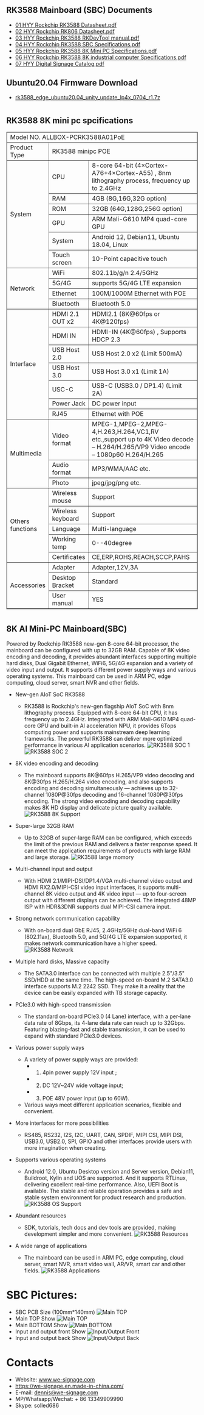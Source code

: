 # 
## RK3588 Mainboard (SBC) Documents
- [01 HYY Rockchip RK3588 Datasheet.pdf](./RK3588_Documents/01_HYY_Rockchip_RK3588_Datasheet.pdf?raw=true)
- [02 HYY Rockchip RK806 Datasheet.pdf](./RK3588_Documents/02_HYY_Rockchip_RK806_Datasheet.pdf?raw=true)
- [03 HYY Rockchip RK3588 RKDevTool manual.pdf](./RK3588_Documents/03_HYY_RKDevTool_manual.pdf?raw=true)
- [04 HYY Rockchip RK3588 SBC Specifications.pdf](./RK3588_Documents/04_HYY_RK3588_SBC_Specifications.pdf?raw=true)
- [05 HYY Rockchip RK3588 8K Mini PC Specifications.pdf](./05_HYY_Rockchip_RK3588_8K_Mini_PC_Specifications?raw=true)
- [06 HYY Rockchip RK3588 8K industrial computer Specifications.pdf](./06_HYY_RK3588_8K_industrial_computer_specs?raw=true)
- [07 HYY Digital Signage Catalog.pdf](./RK3588_Documents/06_HYY_Digital_Signage_Catalog.pdf?raw=true)

## Ubuntu20.04 Firmware Download
- [rk3588_edge_ubuntu20.04_unity_update_lp4x_0704_r1.7z](https://1drv.ms/u/s!AqvWy-LFD_JhijeK6ZqT1QG4Svf6?e=rDfMKj)

# 
## RK3588 8K mini pc spcifications
<table border="1">
    <tr>
        <td colspan="3">Model NO. ALLBOX-PCRK3588A01PoE </td>
    </tr>
    <tr>
        <td>Product Type</td>
        <td colspan="2">RK3588 minipc POE</td>
    </tr>
    <tr>
        <td rowspan="6">System</td>
        <td>CPU</td>
        <td>8-core 64-bit (4×Cortex-A76+4×Cortex-A55) , 8nm lithography process, frequency up to 2.4GHz</td>
    </tr>
    <tr>
        <td>RAM</td>
        <td>4GB (8G,16G,32G option)</td>
    </tr>
    <tr>
        <td>ROM</td>
        <td>32GB (64G,128G,256G option)</td>
    </tr>
    <tr>
        <td>GPU</td>
        <td>ARM Mali-G610 MP4 quad-core GPU</td>
    </tr>
    <tr>
        <td>System</td>
        <td>Android 12, Debian11, Ubuntu 18.04, Linux</td>
    </tr> 
    <tr>
        <td>Touch screen</td>
        <td>10-Point capacitive touch</td>
    </tr>
    <tr>
        <td rowspan="4">Network</td>
        <td>WiFi</td>
        <td>802.11b/g/n 2.4/5GHz</td>
    </tr>   
    <tr>
        <td>5G/4G</td>
        <td>supports 5G/4G LTE expansion</td>
    </tr>  
    <tr>
        <td>Ethernet</td>
        <td>100M/1000M Ethernet with POE</td>
    </tr>
    <tr>
        <td>Bluetooth</td>
        <td>Bluetooth 5.0</td>
    </tr>  
    <tr>
        <td rowspan="7">Interface</td>
        <td>HDMI 2.1 OUT x2</td>
        <td>HDMI2.1 (8K@60fps or 4K@120fps)</td>
    </tr>  
    <tr>
        <td>HDMI IN</td>
        <td>HDMI-IN (4K@60fps) , Supports HDCP 2.3</td>
    </tr>
    <tr>
        <td>USB Host 2.0</td>
        <td>USB Host 2.0 x2 (Limit 500mA)</td>
    </tr>
    <tr>
        <td>USB Host 3.0</td>
        <td>USB Host 3.0 x1 (Limit 1A)</td>
    </tr>
    <tr>
        <td>USC-C</td>
        <td>USB-C (USB3.0 / DP1.4) (Limit 2A)</td>
    </tr>    
    <tr>
        <td>Power Jack</td>
        <td>DC power input</td>
    </tr> 
    <tr>
        <td>RJ45</td>
        <td>Ethernet with POE</td>
    </tr> 
    <tr>
        <td rowspan="3">Multimedia</td>
        <td>Video format</td>
        <td>MPEG-1,MPEG-2,MPEG-4,H.263,H.264,VC1,RV etc.,support up to 4K
        Video decode – H.264/H.265/VP9
        Video encode – 1080p60 H.264/H.265</td>
    </tr>
    <tr>
        <td>Audio format</td>
        <td>MP3/WMA/AAC etc.</td>
    </tr>
    <tr>
        <td>Photo</td>
        <td>jpeg/jpg/png etc.</td>
    </tr> 
    <tr>
        <td rowspan="5">Others  functions</td>
        <td>Wireless mouse</td>
        <td>Support</td>
    </tr>
    <tr>
        <td>Wireless keyboard</td>
        <td>Support</td>
    </tr> 
    <tr>
        <td>Language</td>
        <td>Multi-language</td>
    </tr>    
    <tr>
        <td>Working temp</td>
        <td>0--40degree</td>
    </tr>
    <tr>
        <td>Certificates</td>
        <td>CE,ERP,ROHS,REACH,SCCP,PAHS</td>
    </tr>
    <tr>
        <td rowspan="3">Accessories</td>
        <td>Adapter</td>
        <td>Adapter,12V,3A</td>
    </tr>
    <tr>
        <td>Desktop Bracket</td>
        <td>Standard</td>
    </tr> 
    <tr>
        <td>User manual</td>
        <td>YES</td>
    </tr>                           
</table>


# 
## 8K AI Mini-PC Mainboard(SBC)

Powered by Rockchip RK3588 new-gen 8-core 64-bit processor, the
mainboard can be configured with up to 32GB RAM. Capable of 8K
video encoding and decoding, it provides abundant interfaces
supporting multiple hard disks, Dual Gigabit Ethernet, WiFi6, 5G/4G
expansion and a variety of video input and output. It supports
different power supply ways and various operating systems. This
mainboard can be used in ARM PC, edge computing, cloud server,
smart NVR and other fields.

- New-gen AIoT SoC RK3588

  - RK3588 is Rockchip's new-gen flagship AIoT SoC with 8nm lithography process. Equipped with 8-core 64-bit CPU, it has frequency up
    to 2.4GHz. Integrated with ARM Mali-G610 MP4 quad-core GPU and built-in AI acceleration NPU, it provides 6Tops computing power
    and supports mainstream deep learning frameworks. The powerful RK3588 can deliver more optimized performance in various AI
    application scenarios.
    ![RK3588 SOC 1](imgs/RK3588_SOC_1.jpg?raw=true)
    ![RK3588 SOC 2](imgs/RK3588_SOC_2.jpg?raw=true)
- 8K video encoding and decoding

  - The mainboard supports 8K@60fps H.265/VP9 video decoding and 8K@30fps H.265/H.264 video encoding, and also supports
    encoding and decoding simultaneously — achieves up to 32-channel 1080P@30fps decoding and 16-channel 1080P@30fps
    encoding. The strong video encoding and decoding capability makes 8K HD display and delicate picture quality available.
    ![RK3588 8K Support](imgs/8K_Support.jpg?raw=true)
- Super-large 32GB RAM

  - Up to 32GB of super-large RAM can be configured, which exceeds the limit of the previous RAM and delivers a faster response speed.
    It can meet the application requirements of products with large RAM and large storage.
    ![RK3588 large momory](imgs/RK3588_large_memory.jpg?raw=true)
- Multi-channel input and output

  - With HDMI 2.1/MIPI-DSI/DP1.4/VGA multi-channel video output and HDMI RX2.0/MIPI-CSI video input interfaces, it supports
    multi-channel 8K video output and 4K video input — up to four-screen output with different displays can be achieved. The
    integrated 48MP ISP with HDR&3DNR supports dual MIPI-CSI camera input.
- Strong network communication capability

  - With on-board dual GbE RJ45, 2.4GHz/5GHz dual-band WiFi 6 (802.11ax), Bluetooth 5.0, and 5G/4G LTE expansion supported,
    it makes network communication have a higher speed.
    ![RK3588 Network](imgs/RK3588_network.jpg?raw=true)
- Multiple hard disks, Massive capacity

  - The SATA3.0 interface can be connected with multiple 2.5"/3.5" SSD/HDD at the same time. The high-speed
    on-board M.2 SATA3.0 interface supports M.2 2242 SSD. They make it a reality that the device can be easily
    expanded with TB storage capacity.
- PCIe3.0 with high-speed transmission

  - The standard on-board PCIe3.0 (4 Lane) interface, with a per-lane data rate of 8Gbps, its 4-lane data rate can reach up
    to 32Gbps. Featuring blazing-fast and stable transmission, it can be used to expand with standard PCIe3.0 devices.
- Various power supply ways

  - A variety of power supply ways are provided:
    - 1) 4pin power supply 12V input ;
    - 2) DC 12V~24V wide voltage input;
    - 3) POE 48V power input (up to 60W).
  - Various ways meet different application scenarios,
    flexible and convenient.
- More interfaces for more possibilities

  - RS485, RS232, I2S, I2C, UART, CAN, SPDIF, MIPI CSI, MIPI DSI, USB3.0, USB2.0, SPI, GPIO and other interfaces provide users with
    more imagination when creating.
- Supports various operating systems

  - Android 12.0, Ubuntu Desktop version and Server version, Debian11, Buildroot, Kylin and UOS are supported. And it supports
    RTLinux, delivering excellent real-time performance. Also, UEFI Boot is available. The stable and reliable operation provides a
    safe and stable system environment for product research and production.
    ![RK3588 OS Support](imgs/RK3588_OS_Support.jpg?raw=true)
- Abundant resources

  - SDK, tutorials, tech docs and dev tools are provided, making development simpler and more convenient.
    ![RK3588 Resources](imgs/RK3588_Resources.jpg?raw=true)
- A wide range of applications

  - The mainboard can be used in ARM PC, edge computing, cloud server, smart NVR, smart video wall, AR/VR, smart car and other fields.
    ![RK3588 Applications](imgs/RK3588_Applications.jpg?raw=true)

# SBC Pictures:

- SBC PCB Size (100mm*140mm)
  ![Main TOP](imgs/RK3588_size.png?raw=true)
- Main TOP Show
  ![Main TOP](imgs/main_top.jpeg?raw=true)
- Main BOTTOM Show
  ![Main BOTTOM](imgs/main_bottom.jpeg?raw=true)
- Input and output front Show
  ![Input/Output Front](imgs/input_output_front.jpeg?raw=true)
- Input and output back Show
  ![Input/Output Back](imgs/input_output_back.jpeg?raw=true)

# Contacts

- Website: www.we-signage.com
- https://we-signage.en.made-in-china.com/
- E-mail: dennis@we-signage.com
- MP/Whatsapp/Wechat: + 86 13349909990
- Skype: solled686
